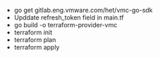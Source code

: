 * go get gitlab.eng.vmware.com/het/vmc-go-sdk
* Upddate refresh_token field in main.tf
* go build -o terraform-provider-vmc
* terraform init
* terraform plan
* terraform apply 